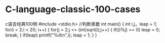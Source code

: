 # C-language-classic-100-cases
c语言经典100例
#include <stdio.h>
//判断素数
int main()
{
    int i,j，leap = 1;
    for(i = 2;i < 20; i++)
    {
        for(j = 2;j <= (int)sqrt(i);j++)
        {    if((i%j) == 0)
	        leap = 0;
		break;       }
	if(leap)
	    printf("%d\n",i);
	leap = 1;
    }
}
